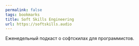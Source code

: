 ```yaml
---
permalink: false
tags: bookmarks
title: Soft Skills Engineering
url: https://softskills.audio
---
```

Еженедельный подкаст о софтскилах для программистов.
